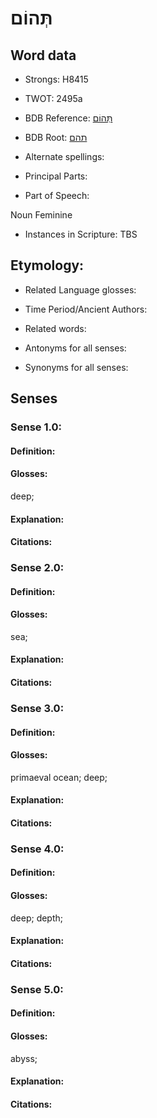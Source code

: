# תְּהוֹם

<!-- Status: S2="NeedsEdits" -->
<!-- Lexica used for edits:   -->

## Word data

* Strongs: H8415

* TWOT: 2495a

* BDB Reference: [תְּהוֹם](rc://en/bdb/dict/w.ah.ab)

* BDB Root: [תהם](rc://en/bdb/dict/w.ah.aa)

* Alternate spellings:

* Principal Parts:

* Part of Speech:

Noun Feminine

* Instances in Scripture: TBS

## Etymology:

* Related Language glosses:

* Time Period/Ancient Authors:

* Related words:

* Antonyms for all senses:

* Synonyms for all senses:

## Senses

### Sense 1.0:

#### Definition:

#### Glosses:

deep; 

#### Explanation:

#### Citations:



### Sense 2.0:

#### Definition:

#### Glosses:

sea; 

#### Explanation:

#### Citations:



### Sense 3.0:

#### Definition:

#### Glosses:

primaeval ocean; deep; 

#### Explanation:

#### Citations:



### Sense 4.0:

#### Definition:

#### Glosses:

deep; depth; 

#### Explanation:

#### Citations:



### Sense 5.0:

#### Definition:

#### Glosses:

abyss; 

#### Explanation:

#### Citations:




